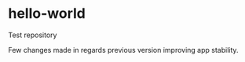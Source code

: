 # hello-world
Test repository

Few changes made in regards previous version improving app stability.
